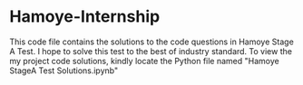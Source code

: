# Hamoye-Internship

This code file contains the solutions to the code questions in Hamoye Stage A Test. 
I hope to solve this test to the best of industry standard.
To view the my project code solutions, kindly locate the Python file named "Hamoye StageA Test Solutions.ipynb"
